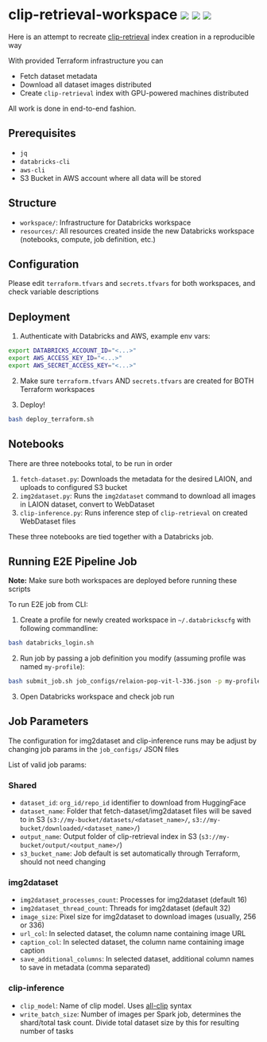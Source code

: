 # clip-retrieval-workspace ![](https://img.shields.io/badge/Databricks-FF3621?logo=Databricks&logoColor=white) ![](https://img.shields.io/badge/Amazon_Web_Services-FF9900) ![](https://img.shields.io/badge/Terraform-7B42BC?logo=terraform&logoColor=white)

Here is an attempt to recreate [clip-retrieval](https://github.com/rom1504/clip-retrieval) index creation in a reproducible way

With provided Terraform infrastructure you can

- Fetch dataset metadata
- Download all dataset images distributed
- Create `clip-retrieval` index with GPU-powered machines distributed

All work is done in end-to-end fashion.

## Prerequisites

- `jq`
- `databricks-cli`
- `aws-cli`
- S3 Bucket in AWS account where all data will be stored

## Structure

- `workspace/`: Infrastructure for Databricks workspace
- `resources/`: All resources created inside the new Databricks workspace (notebooks, compute, job definition, etc.)

## Configuration

Please edit `terraform.tfvars` and `secrets.tfvars` for both workspaces, and check variable descriptions

## Deployment

1. Authenticate with Databricks and AWS, example env vars:

``` bash
export DATABRICKS_ACCOUNT_ID="<...>"
export AWS_ACCESS_KEY_ID="<...>"
export AWS_SECRET_ACCESS_KEY="<...>"
```

2. Make sure `terraform.tfvars` AND `secrets.tfvars` are created for BOTH Terraform workspaces

3. Deploy!

``` bash
bash deploy_terraform.sh
```

## Notebooks

There are three notebooks total, to be run in order

1. `fetch-dataset.py`: Downloads the metadata for the desired LAION, and uploads to configured S3 bucket
2. `img2dataset.py`: Runs the `img2dataset` command to download all images in LAION dataset, convert to WebDataset
3. `clip-inference.py`: Runs inference step of `clip-retrieval` on created WebDataset files

These three notebooks are tied together with a Databricks job.

## Running E2E Pipeline Job

**Note:** Make sure both workspaces are deployed before running these scripts

To run E2E job from CLI:

1. Create a profile for newly created workspace in `~/.databrickscfg` with following commandline:

``` bash
bash databricks_login.sh
```

2. Run job by passing a job definition you modify (assuming profile was named `my-profile`):

```bash
bash submit_job.sh job_configs/relaion-pop-vit-l-336.json -p my-profile
```

3. Open Databricks workspace and check job run

## Job Parameters

The configuration for img2dataset and clip-inference runs may be adjust by changing job params in the `job_configs/` JSON files

List of valid job params:

### Shared

- `dataset_id`: `org_id/repo_id` identifier to download from HuggingFace 
- `dataset_name`: Folder that fetch-dataset/img2dataset files will be saved to in S3 (`s3://my-bucket/datasets/<dataset_name>/`, `s3://my-bucket/downloaded/<dataset_name>/`)
- `output_name`: Output folder of clip-retrieval index in S3 (`s3://my-bucket/output/<output_name>/`)
- `s3_bucket_name`: Job default is set automatically through Terraform, should not need changing

### img2dataset

- `img2dataset_processes_count`: Processes for img2dataset (default 16)
- `img2dataset_thread_count`: Threads for img2dataset (default 32)
- `image_size`: Pixel size for img2dataset to download images (usually, 256 or 336)
- `url_col`: In selected dataset, the column name containing image URL
- `caption_col`: In selected dataset, the column name containing image caption
- `save_additional_columns`: In selected dataset, additional column names to save in metadata (comma separated)

### clip-inference

- `clip_model`: Name of clip model. Uses [all-clip](https://github.com/data2ml/all-clip?tab=readme-ov-file#supported-models) syntax
- `write_batch_size`: Number of images per Spark job, determines the shard/total task count. Divide total dataset size by this for resulting number of tasks
